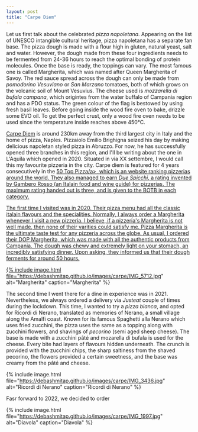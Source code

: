 ```yaml
---
layout: post
title: "Carpe Diem"
---
```


Let us first talk about the celebrated *pizza napoletana*. Appearing on the list of UNESCO intangible cultural heritage, pizza napoletana has a separate fan base. The pizza dough is made with a flour high in gluten, natural yeast, salt and water. However, the dough made from these four ingredients needs to be fermented from 24-36 hours to reach the optimal bonding of protein molecules. Once the base is ready, the toppings can vary. The most famous one is called Margherita, which was named after Queen Margherita of Savoy. The red sauce spread across the dough can only be made from *pomodorino Vesuviano* or *San Marzano* tomatoes, both of which grows on the volcanic soil of Mount Vesuvius. The cheese used is *mozzarella di bufala campana*, which origintes from the water buffalo of Campania region and has a PDO status. The green colour of the flag is bestowed by using fresh basil leaves. Before going inside the wood fire oven to bake, drizzle some EVO oil. To get the perfect crust, only a wood fire oven needs to be used since the temperature inside reaches above 450°C. 

<a href="https://www.carpediem.pizza/en/home-2/">Carpe Diem</a> is around 230km away from the third largest city in Italy and the home of pizza, Naples. Pizzaiolo Emilio Brighigna seized his day by making delicious napoletan styled pizza in Abruzzo. For now, he has successfully opened three branches in this region, and I'll be writing about the one in L'Aquila which opened in 2020. Situated in via XX settembre, I would call this my favourite pizzeria in the city. Carpe diem is featured for 4 years consecutively in the <a href="https://www.50toppizza.it/en/referenza/carpe-diem-diversamente-pizza">50 Top Pizza/a>, which is an website ranking pizzerias around the world. They also managed to earn *Due Spicchi*, a rating invented by Gambero Rosso (an Italain food and wine guide) for pizzerias. The maximum rating handed out is three, and is given to the BOTB in each category. 

The first time I visited was in 2020. Their pizza menu had all the classic italain flavours and the specialities. Normally, I always order a Margherita whenever I visit a new pizzeria. I believe, if a pizzeria's Margherita is not well made, then none of their varities could satisfy me. Pizza Margherita is the ultimate taste test for any pizzeria across the globe. As usual, I ordered their DOP Margherita, which was made with all the authentic products from Campania. The dough was chewy and extremely light on your stomach, an incredibly satisfying dinner. Upon asking, they informed us that their dough ferments for around 50 hours. 


{% 
include image.html 
file="https://debashmitap.github.io/images/carpe/IMG_5712.jpg" 
alt="Margherita" 
caption="Margherita" 
%}


The second time I went there for a dine in experience was in 2021. Nevertheless, we always ordered a delivery via *Justeat* couple of times during the lockdown. This time, I wanted to try a *pizza bianca*, and opted for Ricordi di Nerano, translated as memories of Nerano, a small village along the Amalfi coast. Known for its famous Spaghetti alla Nerano which uses fried zucchini, the pizza uses the same as a topping along with zucchini flowers, and shavings of *pecorino* (semi aged sheep cheese). The base is made with a zucchini pâté and mozarella di bufala is used for the cheese. Every bite had layers of flavours hidden underneath. The crunch is provided with the zucchini chips, the sharp saltiness from the shaved pecorino, the flowers provided a certain sweetness, and the base was creamy from the pâté and cheese. 


{% 
include image.html 
file="https://debashmitap.github.io/images/carpe/IMG_3436.jpg" 
alt="Ricordi di Nerano" 
caption="Ricordi di Nerano" 
%}

Fasr forward to 2022, we decided to order 

{% 
include image.html 
file="https://debashmitap.github.io/images/carpe/IMG_1997.jpg" 
alt="Diavola" 
caption="Diavola" 
%}

